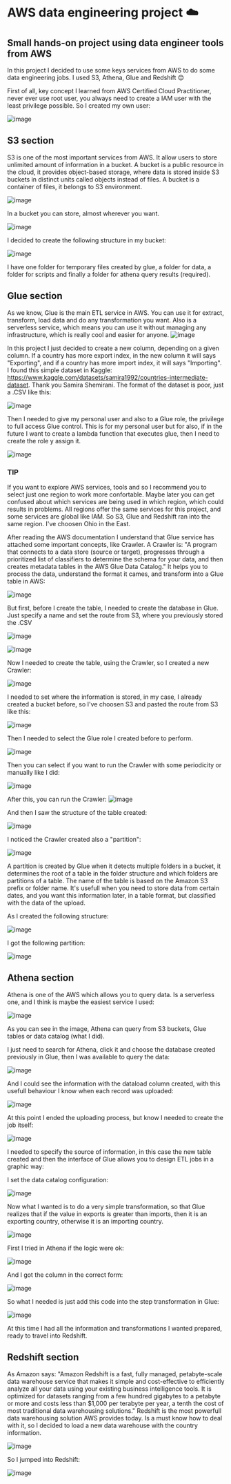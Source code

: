 # AWS data engineering project :cloud:
## __Small hands-on project using data engineer tools from AWS__

In this project I decided to use some keys services from AWS to do some data engineering jobs. I used S3, Athena, Glue and Redshift :blush:

First of all, key concept I learned from AWS Certified Cloud Practitioner, never ever use root user, you always need to create a IAM user with the least privilege possible. So I created my own user:

![image](https://github.com/emilianoregazzoni/AWSdataengineering/assets/20979227/22b0c5af-e091-448d-811b-d716a233c86f)

## __S3 section__
S3 is one of the most important services from AWS. It allow users to store unlimited amount of information in a bucket. A bucket is a public resource in the cloud, it provides object-based storage, where data is stored inside S3 buckets in distinct units called objects instead of files. A bucket is a container of files, it belongs to S3 environment.

![image](https://github.com/emilianoregazzoni/AWSdataengineering/assets/20979227/50dba1db-2cdf-4f38-9e5e-a99c23b0b607)

In a bucket you can store, almost wherever you want.

![image](https://github.com/emilianoregazzoni/AWSdataengineering/assets/20979227/11f18758-3734-40a9-9c7b-6b76dcd7bf94)



I decided to create the following structure in my bucket:

![image](https://github.com/emilianoregazzoni/AWSdataengineering/assets/20979227/10bec00a-532f-4604-8aed-a9fe7f0efdbb)

I have one folder for temporary files created by glue, a folder for data, a folder for scripts and finally a folder for athena query results (required).

## __Glue section__
As we know, Glue is the main ETL service in AWS. You can use it for extract, transform, load data and do any transformation you want. Also is a serverless service, which means you can use it without managing any infrastructure, which is really cool and easier for anyone.
![image](https://github.com/emilianoregazzoni/AWSdataengineering/assets/20979227/5e549d59-a4f8-4197-851d-315ccaf664c6)

In this project I just decided to create a new column, depending on a given column. If a country has more export index, in the new column it will says "Exporting", and if a country has more import index, it will says "Importing".
I found this simple dataset in Kaggle: https://www.kaggle.com/datasets/samira1992/countries-intermediate-dataset. Thank you Samira Shemirani.
The format of the dataset is poor, just a .CSV like this:

![image](https://github.com/emilianoregazzoni/AWSdataengineering/assets/20979227/21f8c1bd-a40d-439c-977c-e2ea25669ea9)

Then I needed to give my personal user and also to a Glue role, the privilege to full access Glue control. This is for my personal user but for also, if in the future I want to create a lambda function that executes glue, then I need to create the role y assign it.

![image](https://github.com/emilianoregazzoni/AWSdataengineering/assets/20979227/a2c1f901-e168-436b-a484-010b8d619c0b)

### TIP
If you want to explore AWS services, tools and so I recommend you to select just one region to work more confortable. Maybe later you can get confused about which services are being used in which region, which  could results in problems. All regions offer the same services for this project, and some services are global like IAM. So S3, Glue and Redshift ran into the same region. I've choosen Ohio in the East.

After reading the AWS documentation I understand that Glue service has attached some important concepts, like Crawler. A Crawler is: "A program that connects to a data store (source or target), progresses through a prioritized list of classifiers to determine the schema for your data, and then creates metadata tables in the AWS Glue Data Catalog."
It helps you to process the data, understand the format it cames, and transform into a Glue table in AWS:

![image](https://github.com/emilianoregazzoni/AWSdataengineering/assets/20979227/e8cf331d-b41f-4878-9e90-f70673dbe604)

But first, before I create the table, I needed to create the database in Glue. Just specify a name and set the route from S3, where you previously stored the .CSV

![image](https://github.com/emilianoregazzoni/AWSdataengineering/assets/20979227/ed7d84c6-f723-4f2a-aed3-6a56584022b0)


![image](https://github.com/emilianoregazzoni/AWSdataengineering/assets/20979227/974fba6b-419c-4b8f-a1b3-05b2ed392adc)

Now I needed to create the table, using the Crawler, so I created a new Crawler:

![image](https://github.com/emilianoregazzoni/AWSdataengineering/assets/20979227/3a02f74d-834f-448b-b52b-cfa9b9bd6e2d)

I needed to set where the information is stored, in my case, I already created a bucket before, so I've choosen S3 and pasted the route from S3 like this:

![image](https://github.com/emilianoregazzoni/AWSdataengineering/assets/20979227/2b15ce14-2ff0-492e-acee-18b5fc810bf1)


Then I needed to select the Glue role I created before to perform.

![image](https://github.com/emilianoregazzoni/AWSdataengineering/assets/20979227/88048070-e3b2-4906-a6a1-c160d7de2b46)

Then you can select if you want to run the Crawler with some periodicity or manually like I did:

![image](https://github.com/emilianoregazzoni/AWSdataengineering/assets/20979227/80306e31-817c-4c21-b188-e8ff0014760f)

After this, you can run the Crawler:
![image](https://github.com/emilianoregazzoni/AWSdataengineering/assets/20979227/c545f8d0-3622-4166-a761-3862bbbea144)

And then I saw the structure of the table created:

![image](https://github.com/emilianoregazzoni/AWSdataengineering/assets/20979227/3982da1e-54ca-4534-898e-d05c4f3e0b4e)

I noticed the Crawler created also a "partition":

![image](https://github.com/emilianoregazzoni/AWSdataengineering/assets/20979227/05842aae-10a9-41fe-9880-e18e17b880ad)

A partition is created by Glue when it detects multiple folders in a bucket, it determines the root of a table in the folder structure and which folders are partitions of a table. The name of the table is based on the Amazon S3 prefix or folder name. It's usefull when you need to store data from certain dates, and you want this information later, in a table format, but classified with the data of the upload.

As I created the following structure:

![image](https://github.com/emilianoregazzoni/AWSdataengineering/assets/20979227/8c7d541e-743d-4d2b-bf3c-c2ecf575bf30)

I got the following partition:

![image](https://github.com/emilianoregazzoni/AWSdataengineering/assets/20979227/82eca292-566e-460f-bcd1-ee61c9aa44f2)

## __Athena section__

Athena is one of the AWS which allows you to query data. Is a serverless one, and I think is maybe the easiest service I used:

![image](https://github.com/emilianoregazzoni/AWSdataengineering/assets/20979227/7711f66d-9179-46c1-8857-7e4b40753384)

As you can see in the image, Athena can query from S3 buckets, Glue tables or data catalog (what I did).

I just need to search for Athena, click it and choose the database created previously in Glue, then I was available to query the data:

![image](https://github.com/emilianoregazzoni/AWSdataengineering/assets/20979227/6b676937-f17a-4156-b195-d611b5dccd28)

And I could see the information with the dataload column created, with this usefull behaviour I know when each record was uploaded:

![image](https://github.com/emilianoregazzoni/AWSdataengineering/assets/20979227/96990cf8-b271-43c6-b91c-319fe39d8265)

At this point I ended the uploading process, but know I needed to create the job itself:

![image](https://github.com/emilianoregazzoni/AWSdataengineering/assets/20979227/69cf8cb2-8238-4e4e-9175-ed7cc47ad6f6)

I needed to specify the source of information, in this case the new table created and then the interface of Glue allows you to design ETL jobs in a graphic way:

I set the data catalog configuration:

![image](https://github.com/emilianoregazzoni/AWSdataengineering/assets/20979227/0280befe-d0e1-45b3-ad57-7c368ea3206f)

Now what I wanted is to do a very simple transformation, so that Glue realizes that if the value in exports is greater than imports, then it is an exporting country, otherwise it is an importing country.

![image](https://github.com/emilianoregazzoni/AWSdataengineering/assets/20979227/6255ba9d-6c6c-42a7-83c2-9df0f5ac6593)

First I tried in Athena if the logic were ok:

![image](https://github.com/emilianoregazzoni/AWSdataengineering/assets/20979227/947108cd-5acc-4888-bb5e-d0f55e7927e6)

And I got the column in the correct form:

![image](https://github.com/emilianoregazzoni/AWSdataengineering/assets/20979227/ed409633-cf2f-464c-ac0a-8e20685c030b)

So what I needed is just add this code into the step transformation in Glue:

![image](https://github.com/emilianoregazzoni/AWSdataengineering/assets/20979227/f084ff78-3a41-4b58-987c-e08664127e50)


At this time I had all the information and transformations I wanted prepared, ready to travel into Redshift.

## __Redshift section__

As Amazon says: "Amazon Redshift is a fast, fully managed, petabyte-scale data warehouse service that makes it simple and cost-effective to efficiently analyze all your data using your existing business intelligence tools. It is optimized for datasets ranging from a few hundred gigabytes to a petabyte or more and costs less than $1,000 per terabyte per year, a tenth the cost of most traditional data warehousing solutions."
Redshift is the most powerfull data warehousing solution AWS provides today. Is a must know how to deal with it, so I decided to load a new data warehouse with the country information.

![image](https://github.com/emilianoregazzoni/AWSdataengineering/assets/20979227/0a8875d2-507a-40be-97dd-6f3e6b204b2a)

So I jumped into Redshift:

![image](https://github.com/emilianoregazzoni/AWSdataengineering/assets/20979227/be9033ff-70d1-41d0-bac5-47456db11859)

